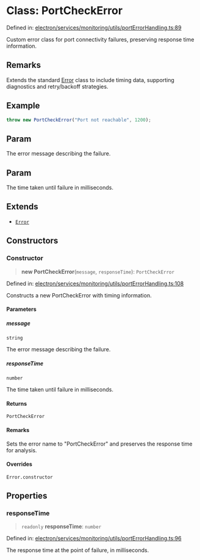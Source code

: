# Class: PortCheckError

Defined in: [electron/services/monitoring/utils/portErrorHandling.ts:89](https://github.com/Nick2bad4u/Uptime-Watcher/blob/8a1973382d5fe14c52996ecda381894eb7ecd4a6/electron/services/monitoring/utils/portErrorHandling.ts#L89)

Custom error class for port connectivity failures, preserving response time information.

## Remarks

Extends the standard [Error](https://developer.mozilla.org/docs/Web/JavaScript/Reference/Global_Objects/Error) class to include timing data, supporting diagnostics and retry/backoff strategies.

## Example

```typescript
throw new PortCheckError("Port not reachable", 1200);
```

## Param

The error message describing the failure.

## Param

The time taken until failure in milliseconds.

## Extends

- [`Error`](https://developer.mozilla.org/docs/Web/JavaScript/Reference/Global_Objects/Error)

## Constructors

### Constructor

> **new PortCheckError**(`message`, `responseTime`): `PortCheckError`

Defined in: [electron/services/monitoring/utils/portErrorHandling.ts:108](https://github.com/Nick2bad4u/Uptime-Watcher/blob/8a1973382d5fe14c52996ecda381894eb7ecd4a6/electron/services/monitoring/utils/portErrorHandling.ts#L108)

Constructs a new PortCheckError with timing information.

#### Parameters

##### message

`string`

The error message describing the failure.

##### responseTime

`number`

The time taken until failure in milliseconds.

#### Returns

`PortCheckError`

#### Remarks

Sets the error name to "PortCheckError" and preserves the response time for analysis.

#### Overrides

`Error.constructor`

## Properties

### responseTime

> `readonly` **responseTime**: `number`

Defined in: [electron/services/monitoring/utils/portErrorHandling.ts:96](https://github.com/Nick2bad4u/Uptime-Watcher/blob/8a1973382d5fe14c52996ecda381894eb7ecd4a6/electron/services/monitoring/utils/portErrorHandling.ts#L96)

The response time at the point of failure, in milliseconds.
